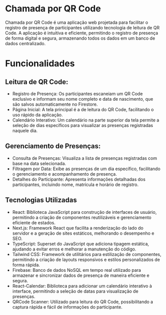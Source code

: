 # Chamada por QR Code 

Chamada por QR Code é uma aplicação web projetada para facilitar o registro de presença de participantes utilizando tecnologia de leitura de QR Code. A aplicação é intuitiva e eficiente, permitindo o registro de presença de forma digital e segura, armazenando todos os dados em um banco de dados centralizado.

# Funcionalidades 
## Leitura de QR Code:
* Registro de Presença: Os participantes escaneiam um QR Code exclusivo e informam seu nome completo e data de nascimento, que são salvos automaticamente no Firestore.
* Página Inicial: A tela principal é a de leitura do QR Code, facilitando o uso rápido da aplicação.
* Calendário Interativo: Um calendário na parte superior da tela permite a seleção de dias específicos para visualizar as presenças registradas naquele dia.

## Gerenciamento de Presenças:
* Consulta de Presenças: Visualiza a lista de presenças registradas com base na data selecionada.
* Filtragem por Data: Exibe as presenças de um dia específico, facilitando o gerenciamento e acompanhamento de presença.
* Detalhes do Participante: Apresenta informações detalhadas dos participantes, incluindo nome, matrícula e horário de registro.

## Tecnologias Utilizadas
* React: Biblioteca JavaScript para construção de interfaces de usuário, permitindo a criação de componentes reutilizáveis e gerenciamento eficiente de estados.
* Next.js: Framework React que facilita a renderização do lado do servidor e a geração de sites estáticos, melhorando o desempenho e SEO.
* TypeScript: Superset do JavaScript que adiciona tipagem estática, ajudando a evitar erros e melhorar a manutenção do código.
* Tailwind CSS: Framework de utilitários para estilização de componentes, permitindo a criação de layouts responsivos e estilos personalizados de forma rápida.
* Firebase: Banco de dados NoSQL em tempo real utilizado para armazenar e sincronizar dados de presença de maneira eficiente e segura.
* React-Calendar: Biblioteca para adicionar um calendário interativo à interface, permitindo a seleção de datas para visualização de presenças.
* QRCode Scanner: Utilizado para leitura do QR Code, possibilitando a captura rápida e fácil de informações do participante.